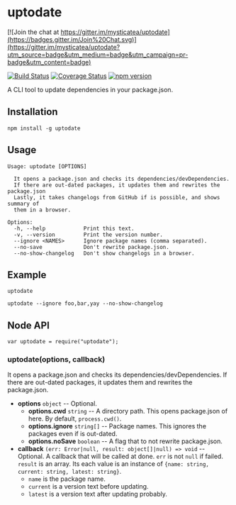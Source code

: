 # uptodate

[![Join the chat at https://gitter.im/mysticatea/uptodate](https://badges.gitter.im/Join%20Chat.svg)](https://gitter.im/mysticatea/uptodate?utm_source=badge&utm_medium=badge&utm_campaign=pr-badge&utm_content=badge)

[![Build Status](https://travis-ci.org/mysticatea/uptodate.svg?branch=master)](https://travis-ci.org/mysticatea/uptodate)
[![Coverage Status](https://coveralls.io/repos/mysticatea/uptodate/badge.svg?branch=master)](https://coveralls.io/r/mysticatea/uptodate?branch=master)
[![npm version](https://badge.fury.io/js/uptodate.svg)](http://badge.fury.io/js/uptodate)

A CLI tool to update dependencies in your package.json.

## Installation

```
npm install -g uptodate
```

## Usage

```
Usage: uptodate [OPTIONS]

  It opens a package.json and checks its dependencies/devDependencies.
  If there are out-dated packages, it updates them and rewrites the package.json
  Lastly, it takes changelogs from GitHub if is possible, and shows summary of
  them in a browser.

Options:
  -h, --help            Print this text.
  -v, --version         Print the version number.
  --ignore <NAMES>      Ignore package names (comma separated).
  --no-save             Don't rewrite package.json.
  --no-show-changelog   Don't show changelogs in a browser.
```

## Example

```
uptodate
```

```
uptodate --ignore foo,bar,yay --no-show-changelog
```

## Node API

```
var uptodate = require("uptodate");
```

### uptodate(options, callback)

It opens a package.json and checks its dependencies/devDependencies.
If there are out-dated packages, it updates them and rewrites the package.json.

- **options** `object` -- Optional.
  - **options.cwd** `string` -- A directory path. This opens package.json of here.
    By default, `process.cwd()`.
  - **options.ignore** `string[]` -- Package names. This ignores the packages
    even if is out-dated.
  - **options.noSave** `boolean` -- A flag that to not rewrite package.json.
- **callback** `(err: Error|null, result: object[]|null) => void` -- Optional.
  A callback that will be called at done.
  `err` is not `null` if failed.
  `result` is an array. Its each value is an instance of
  `{name: string, current: string, latest: string}`.
  - `name` is the package name.
  - `current` is a version text before updating.
  - `latest` is a version text after updating probably.
